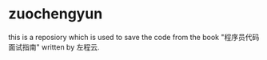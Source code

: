 # zuochengyun
this is a reposiory which is used to save the code from the book "程序员代码面试指南" written by 左程云.
